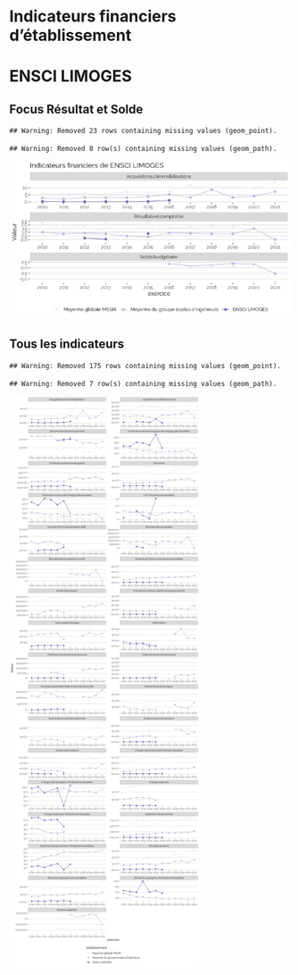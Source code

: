 Indicateurs financiers d’établissement
================

# ENSCI LIMOGES

## Focus Résultat et Solde

    ## Warning: Removed 23 rows containing missing values (geom_point).

    ## Warning: Removed 8 row(s) containing missing values (geom_path).

![](ensci_limoges_files/figure-gfm/etab.focus-1.png)<!-- -->

## Tous les indicateurs

    ## Warning: Removed 175 rows containing missing values (geom_point).

    ## Warning: Removed 7 row(s) containing missing values (geom_path).

![](ensci_limoges_files/figure-gfm/etab-1.png)<!-- -->
